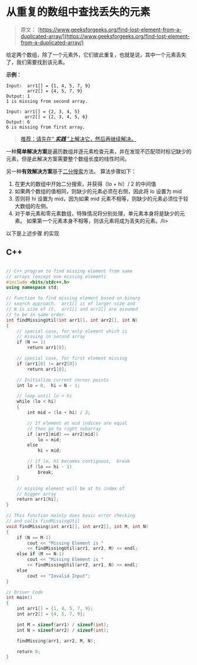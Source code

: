 # 从重复的数组中查找丢失的元素

> 原文： [https://www.geeksforgeeks.org/find-lost-element-from-a-duplicated-array/](https://www.geeksforgeeks.org/find-lost-element-from-a-duplicated-array/)

给定两个数组，除了一个元素外，它们彼此重复，也就是说，其中一个元素丢失了，我们需要找到该元素。

**示例**：

```
Input:  arr1[] = {1, 4, 5, 7, 9}
        arr2[] = {4, 5, 7, 9}
Output: 1
1 is missing from second array.

Input: arr1[] = {2, 3, 4, 5}
       arr2[] = {2, 3, 4, 5, 6}
Output: 6
6 is missing from first array.
```

> [推荐：请先在“ ***实践*** ”上解决它，然后再继续解决。](https://practice.geeksforgeeks.org/problems/in-first-but-second/0)

一种**简单解决方案**是遍历数组并逐元素检查元素，并在发现不匹配项时标记缺少的元素，但是此解决方案需要整个数组长度的线性时间。

另一种**有效解决方案**基于[二分搜索](http://geeksquiz.com/binary-search/)方法。 算法步骤如下：

1.  在更大的数组中开始二分搜索，并获得（lo + hi）/ 2 的中间值
2.  如果两个数组的值相同，则缺少的元素必须在右侧，因此将 lo 设置为 mid
3.  否则将 hi 设置为 mid，因为如果 mid 元素不相等，则缺少的元素必须位于较大数组的左侧。
4.  对于单元素和零元素数组，特殊情况将分别处理，单元素本身将是缺少的元素。
    如果第一个元素本身不相等，则该元素将成为丢失的元素。/li>

以下是上述步骤
的实现

## C++ 

```cpp

// C++ program to find missing element from same 
// arrays (except one missing element) 
#include <bits/stdc++.h> 
using namespace std; 

// Function to find missing element based on binary 
// search approach.  arr1[] is of larger size and 
// N is size of it.  arr1[] and arr2[] are assumed 
// to be in same order. 
int findMissingUtil(int arr1[], int arr2[], int N) 
{ 
    // special case, for only element which is 
    // missing in second array 
    if (N == 1) 
        return arr1[0]; 

    // special case, for first element missing 
    if (arr1[0] != arr2[0]) 
        return arr1[0]; 

    // Initialize current corner points 
    int lo = 0,  hi = N - 1; 

    // loop until lo < hi 
    while (lo < hi) 
    { 
        int mid = (lo + hi) / 2; 

        // If element at mid indices are equal 
        // then go to right subarray 
        if (arr1[mid] == arr2[mid]) 
            lo = mid; 
        else
            hi = mid; 

        // if lo, hi becomes contiguous,  break 
        if (lo == hi - 1) 
            break; 
    } 

    // missing element will be at hi index of 
    // bigger array 
    return arr1[hi]; 
} 

// This function mainly does basic error checking 
// and calls findMissingUtil 
void findMissing(int arr1[], int arr2[], int M, int N) 
{ 
    if (N == M-1) 
        cout << "Missing Element is "
        << findMissingUtil(arr1, arr2, M) << endl; 
    else if (M == N-1) 
        cout << "Missing Element is "
        << findMissingUtil(arr2, arr1, N) << endl; 
    else
        cout << "Invalid Input"; 
} 

// Driver Code 
int main() 
{ 
    int arr1[] = {1, 4, 5, 7, 9}; 
    int arr2[] = {4, 5, 7, 9}; 

    int M = sizeof(arr1) / sizeof(int); 
    int N = sizeof(arr2) / sizeof(int); 

    findMissing(arr1, arr2, M, N); 

    return 0; 
} 

```